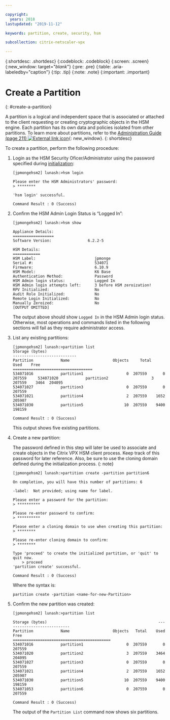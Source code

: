 ```yaml
---

copyright:
  years: 2018
lastupdated: "2019-11-12"

keywords: partition, create, security, hsm

subcollection: citrix-netscaler-vpx

---
```


{:shortdesc: .shortdesc}
{:codeblock: .codeblock}
{:screen: .screen}
{:new_window: target="_blank_"}
{:pre: .pre}
{:table: .aria-labeledby="caption"}
{:tip: .tip}
{:note: .note}
{:important: .important}

# Create a Partition
{: #create-a-partition}

A partition is a logical and independent space that is associated or attached to the client requesting or creating cryptographic objects in the HSM engine. Each partition has its own data and policies isolated from other partitions. To learn more about partitions, refer to the [Administration Guide (page 211) ![External link icon](../../icons/launch-glyph.svg "External link icon")](https://public.dhe.ibm.com/cloud/bluemix/network/vpx/administration_guide.pdf){: new_window}.
{: shortdesc}

To create a partition, perform the following procedure:

1.	Login as the HSM Security Oficer/Administrator using the password specified during [initialization](/docs/infrastructure/citrix-netscaler-vpx?topic=citrix-netscaler-vpx-initialize-ibm-hardware-security-module-hsm-):

	```
	[jpmongehsm2] lunash:>hsm login

	Please enter the HSM Administrators' password:
	> ********

	'hsm login' successful.

	Command Result : 0 (Success)
	```

2.	Confirm the HSM Admin Login Status is “Logged In”:

	```
	[jpmongehsm2] lunash:>hsm show

	Appliance Details:
	==================
	Software Version:                6.2.2-5

	HSM Details:
	============
	HSM Label:                          jpmonge
	Serial #:                           534071
	Firmware:                           6.10.9
	HSM Model:                          K6 Base
	Authentication Method:              Password
	HSM Admin login status:             Logged In
	HSM Admin login attempts left:      3 before HSM zeroization!
	RPV Initialized:                    No
	Audit Role Initialized:             No
	Remote Login Initialized:           No
	Manually Zeroized:                  No
	[OUTPUT OMITTED]
	```

	The output above should show `Logged In` in the HSM Admin login status. Otherwise, most operations and commands listed in the following sections will fail as they require administrator access.

3.	List any existing partitions:

	```
	[jpmongehsm2] lunash:>partition list
	Storage (bytes)
	----------------------------
	Partition            Name                   Objects   	Total    Used    Free
	===================================
	534071016            partition1                   0  207559       0  207559 	534071020            partition2                   3  207559    3464  204095
	534071027            partition3                   0  207559       0  207559
	534071021            partition4                   2  207559    1652  205907
	534071030            partition5                  10  207559    9400  198159

	Command Result : 0 (Success)
	```

	This output shows five existing partitions.

4.	Create a new partition:

	 The password defined in this step will later be used to associate and create objects in the Citrix VPX HSM client process. Keep track of this password for later reference. Also, be sure to use the cloning domain defined during the initialization process.
   {: note}

	```
	[jpmongehsm2] lunash:>partition create -partition partition6

	On completion, you will have this number of partitions: 6

	-label:  Not provided; using name for label.

	Please enter a password for the partition:
	> **********

	Please re-enter password to confirm:
	> **********

	Please enter a cloning domain to use when creating this partition:
	> ********

	Please re-enter cloning domain to confirm:
	> ********

	Type 'proceed' to create the initialized partition, or 'quit' to quit now.
		> proceed
	'partition create' successful.

	Command Result : 0 (Success)
	```

	Where the syntax is:

	```
	partition create -partition <name-for-new-Partition>
	```

5.	Confirm the new partition was created:

	```
	[jpmongehsm2] lunash:>partition list

	Storage (bytes)	                                             	----------------------------
	Partition            Name                   Objects   Total    Used    Free
	===========================================
	534071016            partition1                   0  207559       0  207559
	534071020            partition2                   3  207559    3464  204095
	534071027            partition3                   0  207559       0  207559
	534071021            partition4                   2  207559    1652  205907
	534071030            partition5                  10  207559    9400  198159
	534071053            partition6                   0  207559       0  207559

	Command Result : 0 (Success)
	```

	The output of the `Partition List` command now shows six partitions.
